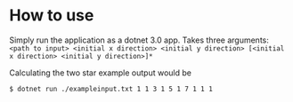 # How to use

Simply run the application as a dotnet 3.0 app. Takes three arguments: `<path to input> <initial x direction> <initial y direction> [<initial x direction> <initial y direction>]*`

Calculating the two star example output would be
```
$ dotnet run ./exampleinput.txt 1 1 3 1 5 1 7 1 1 1
```

